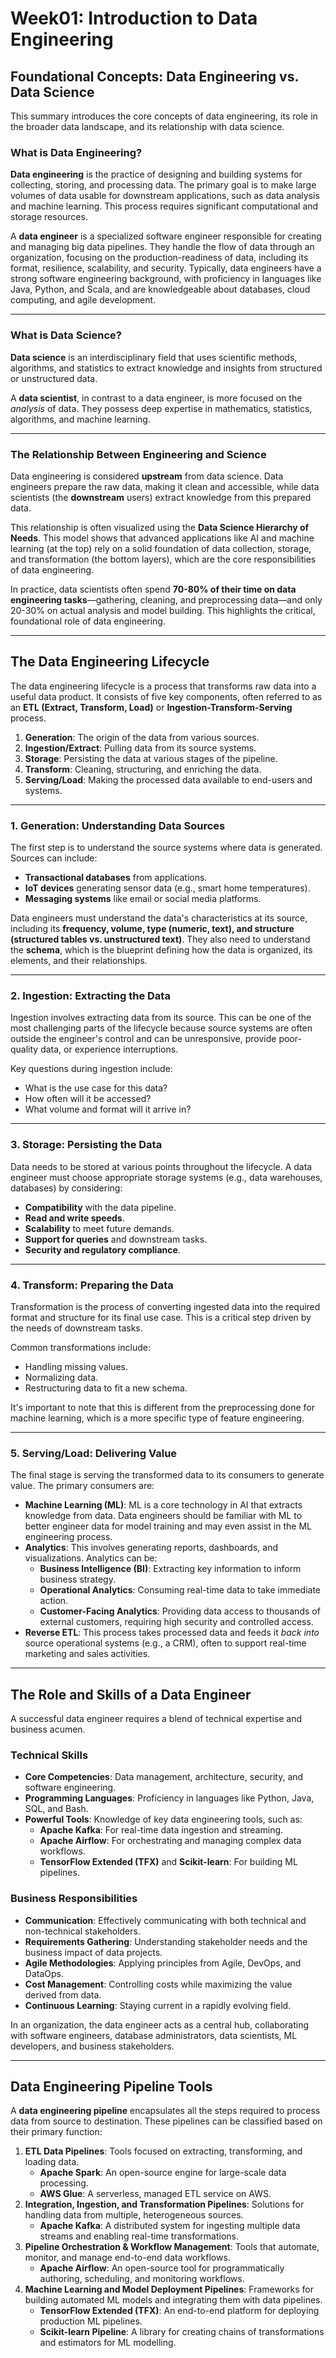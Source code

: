# Week01: Introduction to Data Engineering

## Foundational Concepts: Data Engineering vs. Data Science

This summary introduces the core concepts of data engineering, its role in the broader data landscape, and its relationship with data science.

### What is Data Engineering?

**Data engineering** is the practice of designing and building systems for collecting, storing, and processing data. The primary goal is to make large volumes of data usable for downstream applications, such as data analysis and machine learning. This process requires significant computational and storage resources.

A **data engineer** is a specialized software engineer responsible for creating and managing big data pipelines. They handle the flow of data through an organization, focusing on the production-readiness of data, including its format, resilience, scalability, and security. Typically, data engineers have a strong software engineering background, with proficiency in languages like Java, Python, and Scala, and are knowledgeable about databases, cloud computing, and agile development.

---

### What is Data Science?

**Data science** is an interdisciplinary field that uses scientific methods, algorithms, and statistics to extract knowledge and insights from structured or unstructured data.

A **data scientist**, in contrast to a data engineer, is more focused on the *analysis* of data. They possess deep expertise in mathematics, statistics, algorithms, and machine learning.

---

### The Relationship Between Engineering and Science

Data engineering is considered **upstream** from data science. Data engineers prepare the raw data, making it clean and accessible, while data scientists (the **downstream** users) extract knowledge from this prepared data.

This relationship is often visualized using the **Data Science Hierarchy of Needs**. This model shows that advanced applications like AI and machine learning (at the top) rely on a solid foundation of data collection, storage, and transformation (the bottom layers), which are the core responsibilities of data engineering.

In practice, data scientists often spend **70-80% of their time on data engineering tasks**—gathering, cleaning, and preprocessing data—and only 20-30% on actual analysis and model building. This highlights the critical, foundational role of data engineering.

---

## The Data Engineering Lifecycle

The data engineering lifecycle is a process that transforms raw data into a useful data product. It consists of five key components, often referred to as an **ETL (Extract, Transform, Load)** or **Ingestion-Transform-Serving** process.

1.  **Generation**: The origin of the data from various sources.
2.  **Ingestion/Extract**: Pulling data from its source systems.
3.  **Storage**: Persisting the data at various stages of the pipeline.
4.  **Transform**: Cleaning, structuring, and enriching the data.
5.  **Serving/Load**: Making the processed data available to end-users and systems.

---

### 1. Generation: Understanding Data Sources

The first step is to understand the source systems where data is generated. Sources can include:
* **Transactional databases** from applications.
* **IoT devices** generating sensor data (e.g., smart home temperatures).
* **Messaging systems** like email or social media platforms.

Data engineers must understand the data's characteristics at its source, including its **frequency, volume, type (numeric, text), and structure (structured tables vs. unstructured text)**. They also need to understand the **schema**, which is the blueprint defining how the data is organized, its elements, and their relationships.

---

### 2. Ingestion: Extracting the Data

Ingestion involves extracting data from its source. This can be one of the most challenging parts of the lifecycle because source systems are often outside the engineer's control and can be unresponsive, provide poor-quality data, or experience interruptions.

Key questions during ingestion include:
* What is the use case for this data?
* How often will it be accessed?
* What volume and format will it arrive in?

---

### 3. Storage: Persisting the Data

Data needs to be stored at various points throughout the lifecycle. A data engineer must choose appropriate storage systems (e.g., data warehouses, databases) by considering:
* **Compatibility** with the data pipeline.
* **Read and write speeds**.
* **Scalability** to meet future demands.
* **Support for queries** and downstream tasks.
* **Security and regulatory compliance**.

---

### 4. Transform: Preparing the Data

Transformation is the process of converting ingested data into the required format and structure for its final use case. This is a critical step driven by the needs of downstream tasks.

Common transformations include:
* Handling missing values.
* Normalizing data.
* Restructuring data to fit a new schema.

It's important to note that this is different from the preprocessing done for machine learning, which is a more specific type of feature engineering.

---

### 5. Serving/Load: Delivering Value

The final stage is serving the transformed data to its consumers to generate value. The primary consumers are:

* **Machine Learning (ML)**: ML is a core technology in AI that extracts knowledge from data. Data engineers should be familiar with ML to better engineer data for model training and may even assist in the ML engineering process.
* **Analytics**: This involves generating reports, dashboards, and visualizations. Analytics can be:
    * **Business Intelligence (BI)**: Extracting key information to inform business strategy.
    * **Operational Analytics**: Consuming real-time data to take immediate action.
    * **Customer-Facing Analytics**: Providing data access to thousands of external customers, requiring high security and controlled access.
* **Reverse ETL**: This process takes processed data and feeds it *back into* source operational systems (e.g., a CRM), often to support real-time marketing and sales activities.

---

## The Role and Skills of a Data Engineer

A successful data engineer requires a blend of technical expertise and business acumen.

### Technical Skills

* **Core Competencies**: Data management, architecture, security, and software engineering.
* **Programming Languages**: Proficiency in languages like Python, Java, SQL, and Bash.
* **Powerful Tools**: Knowledge of key data engineering tools, such as:
    * **Apache Kafka**: For real-time data ingestion and streaming.
    * **Apache Airflow**: For orchestrating and managing complex data workflows.
    * **TensorFlow Extended (TFX)** and **Scikit-learn**: For building ML pipelines.

### Business Responsibilities

* **Communication**: Effectively communicating with both technical and non-technical stakeholders.
* **Requirements Gathering**: Understanding stakeholder needs and the business impact of data projects.
* **Agile Methodologies**: Applying principles from Agile, DevOps, and DataOps.
* **Cost Management**: Controlling costs while maximizing the value derived from data.
* **Continuous Learning**: Staying current in a rapidly evolving field.

In an organization, the data engineer acts as a central hub, collaborating with software engineers, database administrators, data scientists, ML developers, and business stakeholders.

---

## Data Engineering Pipeline Tools

A **data engineering pipeline** encapsulates all the steps required to process data from source to destination. These pipelines can be classified based on their primary function:

1.  **ETL Data Pipelines**: Tools focused on extracting, transforming, and loading data.
    * **Apache Spark**: An open-source engine for large-scale data processing.
    * **AWS Glue**: A serverless, managed ETL service on AWS.
2.  **Integration, Ingestion, and Transformation Pipelines**: Solutions for handling data from multiple, heterogeneous sources.
    * **Apache Kafka**: A distributed system for ingesting multiple data streams and enabling real-time transformations.
3.  **Pipeline Orchestration & Workflow Management**: Tools that automate, monitor, and manage end-to-end data workflows.
    * **Apache Airflow**: An open-source tool for programmatically authoring, scheduling, and monitoring workflows.
4.  **Machine Learning and Model Deployment Pipelines**: Frameworks for building automated ML models and integrating them with data pipelines.
    * **TensorFlow Extended (TFX)**: An end-to-end platform for deploying production ML pipelines.
    * **Scikit-learn Pipeline**: A library for creating chains of transformations and estimators for ML modelling.
